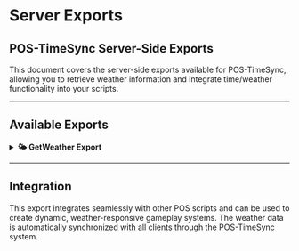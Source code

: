 # Server Exports

## POS-TimeSync Server-Side Exports

This document covers the server-side exports available for POS-TimeSync, allowing you to retrieve weather information and integrate time/weather functionality into your scripts.

***

## Available Exports

<details>

<summary><strong>🌤️ GetWeather Export</strong></summary>

The main export function for retrieving current weather information from the POS-TimeSync system. This export provides weather data based on your configured weather patterns or real-world weather integration.

### Usage

```lua
local weather = exports['POS-TimeSync']:GetWeather(region)
```

### Parameters

| Parameter | Type | Required | Description |
|-----------|------|----------|-------------|
| `region` | `string` | No | Optional region name for region-specific weather (when using weather patterns) |

### Return Value

| Type | Description |
|------|-------------|
| `string` | Weather type string (e.g., "SUNNY", "RAIN", "SNOW", "FOG", etc.) |

### Weather Types

The export can return the following weather types:

| Weather Type | Description |
|--------------|-------------|
| `SUNNY` | Clear sunny weather |
| `CLOUDS` | Cloudy weather |
| `MISTY` | Misty conditions |
| `FOG` | Foggy weather |
| `OVERCASTDARK` | Dark overcast sky |
| `OVERCAST` | Overcast sky |
| `THUNDER` | Thunderstorm |
| `THUNDERSTORM` | Heavy thunderstorm |
| `DRIZZLE` | Light drizzle |
| `RAIN` | Rain weather |
| `SHOWER` | Heavy rain shower |
| `HURRICANE` | Hurricane conditions |
| `SNOWLIGHT` | Light snow |
| `SNOW` | Snow weather |
| `GROUNDBLIZZARD` | Ground-level blizzard |
| `SANDSTORM` | Sandstorm weather |

### Examples

#### Basic Weather Retrieval

```lua
-- Get current weather without specifying region
local currentWeather = exports['POS-TimeSync']:GetWeather()
print("Current weather: " .. currentWeather)

-- Use weather in your script logic
if currentWeather == "RAIN" or currentWeather == "SHOWER" then
    -- Handle rain-specific logic
    TriggerClientEvent('pos-farming:setGrowthBonus', -1, 1.5)
elseif currentWeather == "SUNNY" then
    -- Handle sunny weather logic
    TriggerClientEvent('pos-farming:setGrowthBonus', -1, 1.0)
end
```

#### Region-Specific Weather

```lua
-- Get weather for a specific region (when using weather patterns)
local newAustinWeather = exports['POS-TimeSync']:GetWeather("NEWAUSTIN")
local lemoneyneWeather = exports['POS-TimeSync']:GetWeather("LEMOYNE")

print("New Austin weather: " .. newAustinWeather)
print("Lemoyne weather: " .. lemoneyneWeather)

-- Apply different effects based on regional weather
if newAustinWeather == "SANDSTORM" then
    TriggerClientEvent('pos-effects:enableSandstorm', -1, "NEWAUSTIN")
end
```

#### Integration with Farming System

```lua
-- Example: Farming system that responds to weather
RegisterNetEvent('pos-farming:checkWeatherConditions')
AddEventHandler('pos-farming:checkWeatherConditions', function(cropType, location)
    local _source = source
    local weather = exports['POS-TimeSync']:GetWeather(location)
    
    local growthMultiplier = 1.0
    local damageChance = 0
    
    if weather == "RAIN" or weather == "DRIZZLE" or weather == "SHOWER" then
        growthMultiplier = 1.5  -- 50% faster growth in rain
    elseif weather == "SUNNY" then
        growthMultiplier = 1.2  -- 20% faster growth in sun
    elseif weather == "THUNDER" or weather == "THUNDERSTORM" or weather == "HURRICANE" then
        damageChance = 0.3  -- 30% chance of crop damage
    elseif weather == "SNOW" or weather == "SNOWLIGHT" or weather == "GROUNDBLIZZARD" then
        growthMultiplier = 0.5  -- 50% slower growth in cold
        damageChance = 0.2  -- 20% chance of frost damage
    end
    
    TriggerClientEvent('pos-farming:updateCropConditions', _source, {
        growth = growthMultiplier,
        damage = damageChance,
        weather = weather
    })
end)
```

#### Integration with Economy System

```lua
-- Example: Dynamic pricing based on weather
local function getWeatherBasedPrice(itemName, basePrice)
    local weather = exports['POS-TimeSync']:GetWeather()
    
    local priceMultiplier = 1.0
    
    if itemName == "water" then
        if weather == "SUNNY" or weather == "SANDSTORM" then
            priceMultiplier = 1.5  -- Water costs more in hot weather
        elseif weather == "RAIN" or weather == "DRIZZLE" then
            priceMultiplier = 0.8  -- Water costs less in rain
        end
    elseif itemName == "umbrella" then
        if weather == "RAIN" or weather == "THUNDER" then
            priceMultiplier = 2.0  -- Umbrellas cost more in rain
        else
            priceMultiplier = 0.5  -- Umbrellas cost less in clear weather
        end
    elseif itemName == "warm_clothes" then
        if weather == "SNOW" or weather == "BLIZZARD" then
            priceMultiplier = 1.8  -- Warm clothes cost more in cold
        else
            priceMultiplier = 0.7  -- Warm clothes cost less in warm weather
        end
    end
    
    return math.floor(basePrice * priceMultiplier)
end

-- Usage in shop system
RegisterNetEvent('pos-shops:getItemPrice')
AddEventHandler('pos-shops:getItemPrice', function(itemName, basePrice)
    local _source = source
    local finalPrice = getWeatherBasedPrice(itemName, basePrice)
    
    TriggerClientEvent('pos-shops:receiveItemPrice', _source, itemName, finalPrice)
end)
```

#### Integration with Activity System

```lua
-- Example: Activity restrictions based on weather
local function canPerformActivity(activityType, location)
    local weather = exports['POS-TimeSync']:GetWeather(location)
    
    local restrictions = {
        fishing = {
            allowed = {"SUNNY", "CLOUDS", "OVERCAST", "OVERCASTDARK", "RAIN", "DRIZZLE", "SHOWER"},
            bonus = {"RAIN", "DRIZZLE", "SHOWER"},  -- Better fishing in rain
            penalty = {"THUNDER", "THUNDERSTORM", "HURRICANE", "GROUNDBLIZZARD"}
        },
        hunting = {
            allowed = {"SUNNY", "CLOUDS", "OVERCAST", "OVERCASTDARK", "FOG", "MISTY"},
            bonus = {"FOG", "MISTY"},  -- Better hunting in fog
            penalty = {"RAIN", "THUNDER", "THUNDERSTORM", "SNOW", "GROUNDBLIZZARD"}
        },
        mining = {
            allowed = {"SUNNY", "CLOUDS", "OVERCAST", "OVERCASTDARK", "RAIN", "DRIZZLE", "SNOW", "SNOWLIGHT"},
            bonus = {},
            penalty = {"THUNDER", "THUNDERSTORM", "HURRICANE", "GROUNDBLIZZARD", "SANDSTORM"}
        }
    }
    
    local activityData = restrictions[activityType]
    if not activityData then return true, 1.0 end
    
    -- Check if weather allows activity
    local isAllowed = false
    for _, allowedWeather in ipairs(activityData.allowed) do
        if weather == allowedWeather then
            isAllowed = true
            break
        end
    end
    
    if not isAllowed then
        return false, 0.0, "Weather conditions are too dangerous for this activity"
    end
    
    -- Calculate bonus/penalty
    local multiplier = 1.0
    
    for _, bonusWeather in ipairs(activityData.bonus) do
        if weather == bonusWeather then
            multiplier = 1.5
            break
        end
    end
    
    for _, penaltyWeather in ipairs(activityData.penalty) do
        if weather == penaltyWeather then
            multiplier = 0.7
            break
        end
    end
    
    return true, multiplier, nil
end

-- Usage in activity system
RegisterNetEvent('pos-activities:startActivity')
AddEventHandler('pos-activities:startActivity', function(activityType, location)
    local _source = source
    local canStart, multiplier, errorMessage = canPerformActivity(activityType, location)
    
    if not canStart then
        TriggerClientEvent('POS-Core:notify', _source, 'POS-Activities', errorMessage, 'error', 5000)
        return
    end
    
    local weather = exports['POS-TimeSync']:GetWeather(location)
    TriggerClientEvent('pos-activities:startActivityClient', _source, {
        type = activityType,
        location = location,
        weather = weather,
        multiplier = multiplier
    })
end)
```

#### Integration with Notification System

```lua
-- Example: Weather change notifications
local lastWeather = nil

Citizen.CreateThread(function()
    while true do
        Citizen.Wait(30000)  -- Check every 30 seconds
        
        local currentWeather = exports['POS-TimeSync']:GetWeather()
        
        if lastWeather and lastWeather ~= currentWeather then
            -- Weather changed, notify all players
            local weatherMessages = {
                RAIN = "It's starting to rain. Find shelter!",
                SHOWER = "Heavy rain is falling. Take cover!",
                THUNDER = "A thunderstorm is approaching. Take cover!",
                THUNDERSTORM = "A heavy thunderstorm is here. Find shelter immediately!",
                SNOW = "Snow is beginning to fall.",
                SNOWLIGHT = "Light snow is starting to fall.",
                GROUNDBLIZZARD = "A ground blizzard is incoming! Seek immediate shelter!",
                SUNNY = "The weather is clearing up.",
                SANDSTORM = "A sandstorm is approaching. Find shelter immediately!",
                HURRICANE = "Hurricane conditions detected! Take immediate shelter!",
                FOG = "Fog is rolling in. Visibility is reduced.",
                MISTY = "Misty conditions are developing."
            }
            
            local message = weatherMessages[currentWeather] or "Weather conditions are changing."
            
            TriggerClientEvent('POS-Core:notify', -1, 'POS-TimeSync', message, 'info', 5000)
        end
        
        lastWeather = currentWeather
    end
end)
```

#### Weather-Based Damage

```lua
-- Example: Environmental damage based on weather
local function applyWeatherDamage(playerId)
    local weather = exports['POS-TimeSync']:GetWeather()
    
    local damages = {
        GROUNDBLIZZARD = 3,  -- 3 damage in ground blizzard
        SANDSTORM = 4,       -- 4 damage in sandstorm
        HURRICANE = 5,       -- 5 damage in hurricane
        THUNDERSTORM = 2     -- 2 damage in thunderstorm
    }
    
    local damage = damages[weather]
    if damage then
        TriggerClientEvent('pos-health:takeDamage', playerId, damage, 'environmental')
    end
end
```

#### Weather-Based Spawn Rates

```lua
-- Example: Animal spawn rates based on weather
local function getWeatherSpawnMultiplier(animalType)
    local weather = exports['POS-TimeSync']:GetWeather()
    
    local multipliers = {
        deer = {
            RAIN = 0.8,
            SHOWER = 0.7,
            SUNNY = 1.2,
            SNOW = 0.6,
            SNOWLIGHT = 0.8
        },
        bear = {
            RAIN = 1.3,
            SHOWER = 1.2,
            SUNNY = 0.9,
            SNOW = 0.7,
            FOG = 1.4
        },
        rabbit = {
            RAIN = 0.7,
            SHOWER = 0.6,
            SUNNY = 1.1,
            SNOW = 0.5,
            MISTY = 1.2
        }
    }
    
    return multipliers[animalType] and multipliers[animalType][weather] or 1.0
end
```

### Configuration Dependencies

The GetWeather export behavior depends on your POS-TimeSync configuration:

#### Real Weather Mode
When `Config.CityRealWeather` is set, the export returns real-world weather data:

```lua
Config.CityRealWeather = 'New York'  -- Returns real weather for New York
```

#### Weather Pattern Mode
When `Config.WeatherPattern` is set, the export returns weather based on your configured patterns:

```lua
Config.WeatherPattern = 'Summer'  -- Returns weather from Summer pattern
```

#### Weather Caching
Weather data is cached when `Config.RealWeatherCache` is set:

```lua
Config.RealWeatherCache = 180  -- Cache weather for 3 minutes
```

### Error Handling

The export includes built-in error handling and fallbacks:

```lua
-- Safe weather retrieval with fallback
local function getSafeWeather(region, fallback)
    local weather = exports['POS-TimeSync']:GetWeather(region)
    
    if not weather or weather == "" then
        return fallback or "SUNNY"
    end
    
    return weather
end

-- Usage
local weather = getSafeWeather("NEWAUSTIN", "CLEAR")
```

### Performance Considerations

- Weather data is cached when real-world weather is used
- Regional weather is processed efficiently for pattern-based systems
- The export is optimized for frequent calls

### Integration Examples

#### Weather-Based Spawn Rates
```lua
-- Example: Animal spawn rates based on weather
local function getWeatherSpawnMultiplier(animalType)
    local weather = exports['POS-TimeSync']:GetWeather()
    
    local multipliers = {
        deer = {
            RAIN = 0.8,
            SUNNY = 1.2,
            SNOW = 0.6
        },
        bear = {
            RAIN = 1.3,
            SUNNY = 0.9,
            SNOW = 0.7
        },
        rabbit = {
            RAIN = 0.7,
            SUNNY = 1.1,
            SNOW = 0.5
        }
    }
    
    return multipliers[animalType] and multipliers[animalType][weather] or 1.0
end
```

#### Weather-Based Damage
```lua
-- Example: Environmental damage based on weather
local function applyWeatherDamage(playerId)
    local weather = exports['POS-TimeSync']:GetWeather()
    
    local damages = {
        BLIZZARD = 2,    -- 2 damage in blizzard
        SANDSTORM = 3,   -- 3 damage in sandstorm
        HURRICANE = 5    -- 5 damage in hurricane
    }
    
    local damage = damages[weather]
    if damage then
        TriggerClientEvent('pos-health:takeDamage', playerId, damage, 'environmental')
    end
end
```

### Best Practices

1. **Cache results** when calling frequently to avoid performance issues
2. **Handle nil returns** gracefully with fallback weather
3. **Use appropriate regions** when working with pattern-based weather
4. **Consider weather transitions** when implementing weather-dependent features
5. **Test thoroughly** with different weather configurations

### Notes

- The export returns `nil` if weather system is disabled (`Config.UseWeather = false`)
- Regional weather only works with pattern-based weather systems
- Real-world weather ignores the region parameter
- Weather data is synchronized across all clients automatically

</details>

***

## Integration

This export integrates seamlessly with other POS scripts and can be used to create dynamic, weather-responsive gameplay systems. The weather data is automatically synchronized with all clients through the POS-TimeSync system.